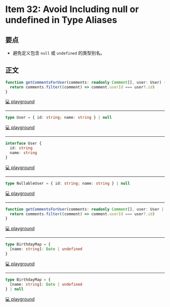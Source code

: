 # Item 32: Avoid Including null or undefined in Type Aliases

## 要点

- 避免定义包含 `null` 或 `undefined` 的类型别名。

## 正文

```ts
function getCommentsForUser(comments: readonly Comment[], user: User) {
  return comments.filter((comment) => comment.userId === user?.id)
}
```

[💻 playground](https://www.typescriptlang.org/play/?ts=5.4.5#code/JYOwLgpgTgZghgYwgAgMIHsC2mLmQb2QFcBnaASQBMAuZEsKUAcwG5kBfAKFElkRQCqZKAWTAadBszZcYREAjDB0IZEwhgM2XGBIAxdFCHQAFAiw5wJWlAhxKKgDYBPNBZ0BtALoAaYsNpjKABKAk5kZFswIihVc20rADoYYEdeM3c8AF4APmR4yzBE0gpKZCyK-2gAfkTxYJZOLiA)

---

```ts
type User = { id: string; name: string } | null
```

[💻 playground](https://www.typescriptlang.org/play/?ts=5.4.5#code/C4TwDgpgBAqgzhATlAvFA3lAlgEwFxRzCJYB2A5gNxSkCGAthAUSRdQL5QA+NArgDb9KAKCA)

---

```ts
interface User {
  id: string
  name: string
}
```

[💻 playground](https://www.typescriptlang.org/play/?ts=5.4.5#code/JYOwLgpgTgZghgYwgAgKoGdrIN4ChnLAAmAXMumFKAOYDc+yIcAthGRVSHbgL65A)

---

```ts
type NullableUser = { id: string; name: string } | null
```

[💻 playground](https://www.typescriptlang.org/play/?ts=5.4.5#code/C4TwDgpgBAcgrgGwQQwEYIgVQM4QE5QC8UA3lAJYAmAXFNsHuQHYDmA3FE8gLYS32NWHAL5QAPp0QI2AKCA)

---

```ts
function getCommentsForUser(comments: readonly Comment[], user: User | null) {
  return comments.filter((comment) => comment.userId === user?.id)
}
```

[💻 playground](https://www.typescriptlang.org/play/?ts=5.4.5#code/JYOwLgpgTgZghgYwgAgMIHsC2mLmQb2QFcBnaASQBMAuZEsKUAcwG5kBfAKFElkRQCqZKAWTAadBszZcYREAjDB0IZEwhgM2XGBIAxdFCHQAFAiw5wJWlAhxKKgDYBPNBZ0BtALoAaYsNpjEQAfZBAiR0cASgJOZGRbMCIoVXNtKwA6GGBHXjN3PABeAD5kNMswDNIKSmRC+v9oAH4M8SiWTi4gA)

---

```ts
type BirthdayMap = {
  [name: string]: Date | undefined
}
```

[💻 playground](https://www.typescriptlang.org/play/?ts=5.4.5#code/JYOwLgpgTgZghgYwgAgMIHsC2mLmQb2QFcBnaASQBMAuZEsKUAcwG5kBfAKFElkRQCqZKAWTAadBszZcwATwAOKAELAoYABaU4cgLJwFyALwFOyZAG0QcHLXqMQTALq0AInEjIAPsRCUIMKAQlCyc7KFAA)

---

```ts
type BirthdayMap = {
  [name: string]: Date | undefined
} | null
```

[💻 playground](https://www.typescriptlang.org/play/?ts=5.4.5#code/JYOwLgpgTgZghgYwgAgMIHsC2mLmQb2QFcBnaASQBMAuZEsKUAcwG5kBfAKFElkRQCqZKAWTAadBszZcwATwAOKAELAoYABaU4cgLJwFyALwFOyZAG0QcHLXqMQTALq0AInEjIAPsRCUIMKAQlCyc7N7IIEQANtGhQA)
